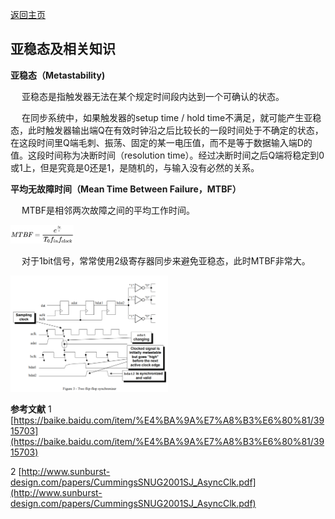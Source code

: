 [返回主页](../../README.md)

## 亚稳态及相关知识
**亚稳态（Metastability)**

&emsp; 亚稳态是指触发器无法在某个规定时间段内达到一个可确认的状态。

&emsp; 在同步系统中，如果触发器的setup time / hold time不满足，就可能产生亚稳态，此时触发器输出端Q在有效时钟沿之后比较长的一段时间处于不确定的状态，在这段时间里Q端毛刺、振荡、固定的某一电压值，而不是等于数据输入端D的值。这段时间称为决断时间（resolution time）。经过决断时间之后Q端将稳定到0或1上，但是究竟是0还是1，是随机的，与输入没有必然的关系。

**平均无故障时间（Mean Time Between Failure，MTBF）**

&emsp; MTBF是相邻两次故障之间的平均工作时间。

<img src="./eq1.png" width="20%" height="20%">

&emsp; 对于1bit信号，常常使用2级寄存器同步来避免亚稳态，此时MTBF非常大。

<img src="./fig1.png" width="50%" height="50%">

**参考文献**
1 [https://baike.baidu.com/item/%E4%BA%9A%E7%A8%B3%E6%80%81/3915703](https://baike.baidu.com/item/%E4%BA%9A%E7%A8%B3%E6%80%81/3915703)

2 [http://www.sunburst-design.com/papers/CummingsSNUG2001SJ_AsyncClk.pdf](http://www.sunburst-design.com/papers/CummingsSNUG2001SJ_AsyncClk.pdf)